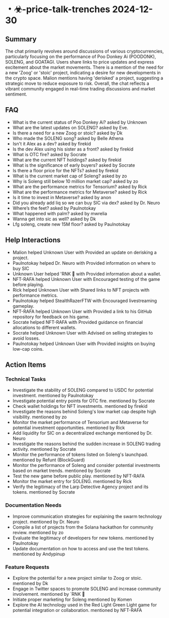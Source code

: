# ・☣-price-talk-trenches 2024-12-30

## Summary
The chat primarily revolves around discussions of various cryptocurrencies, particularly focusing on the performance of Poo Donkey Ai (POODONK), SOLENG, and GOATAGI. Users share links to price updates and express excitement about the market movements. There is a mention of the need for a new 'Zoog' or 'stoic' project, indicating a desire for new developments in the crypto space. Malion mentions having 'derisked' a project, suggesting a strategic move to reduce exposure to risk. Overall, the chat reflects a vibrant community engaged in real-time trading discussions and market sentiment.

## FAQ
- What is the current status of Poo Donkey Ai? asked by Unknown
- What are the latest updates on SOLENG? asked by Eve.
- Is there a need for a new Zoog or stoic? asked by Dk
- Who made the SOLENG song? asked by Belle Athena
- Isn't it Alex as a dev? asked by firekid
- Is the dev Alex using his sister as a front? asked by firekid
- What is OTC fire? asked by Socrate
- What are the current NFT holdings? asked by firekid
- What is the significance of early buyers? asked by Socrate
- Is there a floor price for the NFTs? asked by firekid
- What is the current market cap of Soleng? asked by zo
- Why is Soleng still below 10 million market cap? asked by zo
- What are the performance metrics for Tensorium? asked by Rick
- What are the performance metrics for Metaverse? asked by Rick
- Is it time to invest in Metaverse? asked by anon
- Did you already add liq so we can buy SIC via dex? asked by Dr. Neuro
- Where’s the feet? asked by Paulnotokay
- What happened with palm? asked by mwrelia
- Wanna get into sic as well? asked by Dk
- Lfg soleng, create new 15M floor? asked by Paulnotokay

## Help Interactions
- Malion helped Unknown User with Provided an update on derisking a project.
- Paulnotokay helped Dr. Neuro with Provided information on where to buy SIC
- Unknown User helped 'RNK 🪽 with Provided information about a wallet.
- NFT-RAFA helped Unknown User with Encouraged testing of the game before playing.
- Rick helped Unknown User with Shared links to NFT projects with performance metrics.
- Paulnotokay helped StealthRazerFTW with Encouraged livestreaming gameplay.
- NFT-RAFA helped Unknown User with Provided a link to his GitHub repository for feedback on his game.
- Socrate helped NFT-RAFA with Provided guidance on financial allocations to different wallets.
- Socrate helped Unknown User with Advised on selling strategies to avoid losses.
- Paulnotokay helped Unknown User with Provided insights on buying low-cap coins.

## Action Items

### Technical Tasks
- Investigate the stability of SOLENG compared to USDC for potential investment. mentioned by Paulnotokay
- Investigate potential entry points for OTC fire. mentioned by Socrate
- Check wallet holdings for NFT investments. mentioned by firekid
- Investigate the reasons behind Soleng's low market cap despite high visibility. mentioned by zo
- Monitor the market performance of Tensorium and Metaverse for potential investment opportunities. mentioned by Rick
- Add liquidity for SIC on a decentralized exchange mentioned by Dr. Neuro
- Investigate the reasons behind the sudden increase in SOLENG trading activity. mentioned by Socrate
- Monitor the performance of tokens listed on Soleng's launchpad. mentioned by Refunt (BlockGuard)
- Monitor the performance of Soleng and consider potential investments based on market trends. mentioned by Socrate
- Test the new game before public play. mentioned by NFT-RAFA
- Monitor the market entry for SOLENG. mentioned by Rick
- Verify the legitimacy of the Larp Detective Agency project and its tokens. mentioned by Socrate

### Documentation Needs
- Improve communication strategies for explaining the swarm technology project. mentioned by Dr. Neuro
- Compile a list of projects from the Solana hackathon for community review. mentioned by zo
- Evaluate the legitimacy of developers for new tokens. mentioned by Paulnotokay
- Update documentation on how to access and use the test tokens. mentioned by Andypinup

### Feature Requests
- Explore the potential for a new project similar to Zoog or stoic. mentioned by Dk
- Engage in Twitter spaces to promote SOLENG and increase community involvement. mentioned by `RNK 🪽
- Initiate proper marketing for Soleng mentioned by Komen
- Explore the AI technology used in the Red Light Green Light game for potential integration or collaboration. mentioned by NFT-RAFA